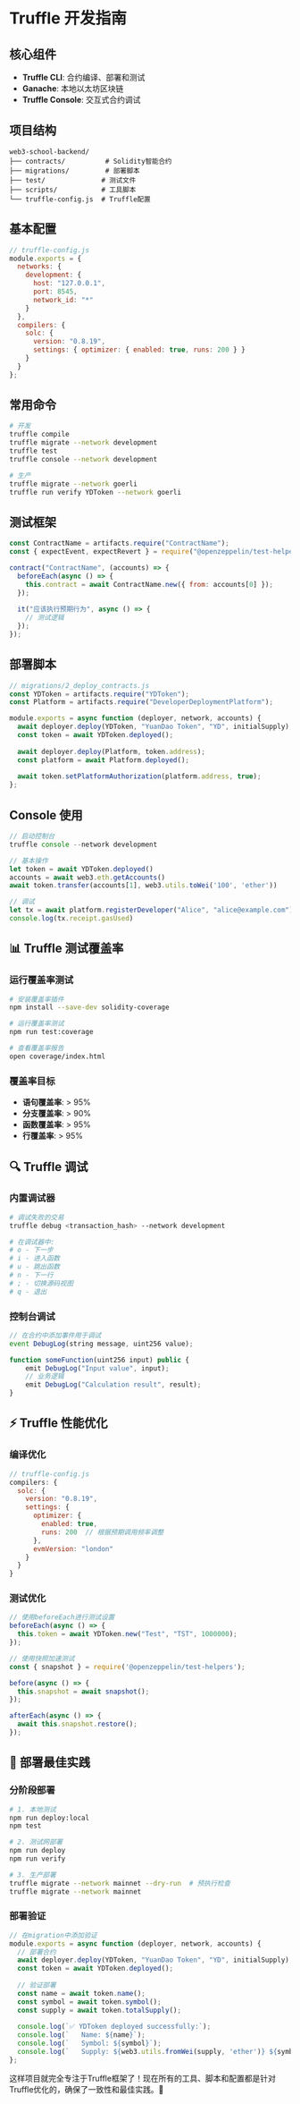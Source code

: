 # Truffle 开发指南

## 核心组件
- **Truffle CLI**: 合约编译、部署和测试
- **Ganache**: 本地以太坊区块链  
- **Truffle Console**: 交互式合约调试

## 项目结构
```
web3-school-backend/
├── contracts/          # Solidity智能合约
├── migrations/         # 部署脚本
├── test/              # 测试文件
├── scripts/           # 工具脚本
└── truffle-config.js  # Truffle配置
```


## 基本配置

```javascript
// truffle-config.js
module.exports = {
  networks: {
    development: {
      host: "127.0.0.1",
      port: 8545,
      network_id: "*"
    }
  },
  compilers: {
    solc: {
      version: "0.8.19",
      settings: { optimizer: { enabled: true, runs: 200 } }
    }
  }
};
```

## 常用命令

```bash
# 开发
truffle compile
truffle migrate --network development
truffle test
truffle console --network development

# 生产
truffle migrate --network goerli
truffle run verify YDToken --network goerli
```

## 测试框架

```javascript
const ContractName = artifacts.require("ContractName");
const { expectEvent, expectRevert } = require("@openzeppelin/test-helpers");

contract("ContractName", (accounts) => {
  beforeEach(async () => {
    this.contract = await ContractName.new({ from: accounts[0] });
  });
  
  it("应该执行预期行为", async () => {
    // 测试逻辑
  });
});
```

## 部署脚本

```javascript
// migrations/2_deploy_contracts.js
const YDToken = artifacts.require("YDToken");
const Platform = artifacts.require("DeveloperDeploymentPlatform");

module.exports = async function (deployer, network, accounts) {
  await deployer.deploy(YDToken, "YuanDao Token", "YD", initialSupply);
  const token = await YDToken.deployed();
  
  await deployer.deploy(Platform, token.address);
  const platform = await Platform.deployed();
  
  await token.setPlatformAuthorization(platform.address, true);
};
```

## Console 使用

```javascript
// 启动控制台
truffle console --network development

// 基本操作
let token = await YDToken.deployed()
accounts = await web3.eth.getAccounts()
await token.transfer(accounts[1], web3.utils.toWei('100', 'ether'))

// 调试
let tx = await platform.registerDeveloper("Alice", "alice@example.com")
console.log(tx.receipt.gasUsed)
```

## 📊 Truffle 测试覆盖率

### 运行覆盖率测试
```bash
# 安装覆盖率插件
npm install --save-dev solidity-coverage

# 运行覆盖率测试
npm run test:coverage

# 查看覆盖率报告
open coverage/index.html
```

### 覆盖率目标
- **语句覆盖率**: > 95%
- **分支覆盖率**: > 90%
- **函数覆盖率**: > 95%
- **行覆盖率**: > 95%

## 🔍 Truffle 调试

### 内置调试器
```bash
# 调试失败的交易
truffle debug <transaction_hash> --network development

# 在调试器中:
# o - 下一步
# i - 进入函数
# u - 跳出函数  
# n - 下一行
# ; - 切换源码视图
# q - 退出
```

### 控制台调试
```javascript
// 在合约中添加事件用于调试
event DebugLog(string message, uint256 value);

function someFunction(uint256 input) public {
    emit DebugLog("Input value", input);
    // 业务逻辑
    emit DebugLog("Calculation result", result);
}
```

## ⚡ Truffle 性能优化

### 编译优化
```javascript
// truffle-config.js
compilers: {
  solc: {
    version: "0.8.19",
    settings: {
      optimizer: {
        enabled: true,
        runs: 200  // 根据预期调用频率调整
      },
      evmVersion: "london"
    }
  }
}
```

### 测试优化
```javascript
// 使用beforeEach进行测试设置
beforeEach(async () => {
  this.token = await YDToken.new("Test", "TST", 1000000);
});

// 使用快照加速测试
const { snapshot } = require('@openzeppelin/test-helpers');

before(async () => {
  this.snapshot = await snapshot();
});

afterEach(async () => {
  await this.snapshot.restore();
});
```

## 🚀 部署最佳实践

### 分阶段部署
```bash
# 1. 本地测试
npm run deploy:local
npm test

# 2. 测试网部署
npm run deploy
npm run verify

# 3. 生产部署
truffle migrate --network mainnet --dry-run  # 预执行检查
truffle migrate --network mainnet
```

### 部署验证
```javascript
// 在migration中添加验证
module.exports = async function (deployer, network, accounts) {
  // 部署合约
  await deployer.deploy(YDToken, "YuanDao Token", "YD", initialSupply);
  const token = await YDToken.deployed();
  
  // 验证部署
  const name = await token.name();
  const symbol = await token.symbol();
  const supply = await token.totalSupply();
  
  console.log(`✅ YDToken deployed successfully:`);
  console.log(`   Name: ${name}`);
  console.log(`   Symbol: ${symbol}`);
  console.log(`   Supply: ${web3.utils.fromWei(supply, 'ether')} ${symbol}`);
};
```

这样项目就完全专注于Truffle框架了！现在所有的工具、脚本和配置都是针对Truffle优化的，确保了一致性和最佳实践。🎯
